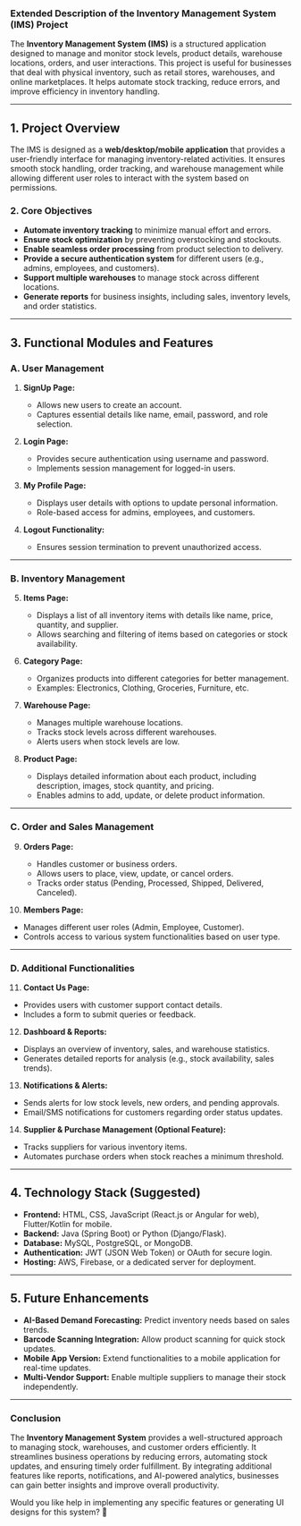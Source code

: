 ### **Extended Description of the Inventory Management System (IMS) Project**

The **Inventory Management System (IMS)** is a structured application designed to manage and monitor stock levels, product details, warehouse locations, orders, and user interactions. This project is useful for businesses that deal with physical inventory, such as retail stores, warehouses, and online marketplaces. It helps automate stock tracking, reduce errors, and improve efficiency in inventory handling.

---

## **1. Project Overview**
The IMS is designed as a **web/desktop/mobile application** that provides a user-friendly interface for managing inventory-related activities. It ensures smooth stock handling, order tracking, and warehouse management while allowing different user roles to interact with the system based on permissions.

### **2. Core Objectives**
- **Automate inventory tracking** to minimize manual effort and errors.
- **Ensure stock optimization** by preventing overstocking and stockouts.
- **Enable seamless order processing** from product selection to delivery.
- **Provide a secure authentication system** for different users (e.g., admins, employees, and customers).
- **Support multiple warehouses** to manage stock across different locations.
- **Generate reports** for business insights, including sales, inventory levels, and order statistics.

---

## **3. Functional Modules and Features**

### **A. User Management**
1. **SignUp Page:**  
   - Allows new users to create an account.  
   - Captures essential details like name, email, password, and role selection.  

2. **Login Page:**  
   - Provides secure authentication using username and password.  
   - Implements session management for logged-in users.  

3. **My Profile Page:**  
   - Displays user details with options to update personal information.  
   - Role-based access for admins, employees, and customers.  

4. **Logout Functionality:**  
   - Ensures session termination to prevent unauthorized access.  

---

### **B. Inventory Management**
5. **Items Page:**  
   - Displays a list of all inventory items with details like name, price, quantity, and supplier.  
   - Allows searching and filtering of items based on categories or stock availability.  

6. **Category Page:**  
   - Organizes products into different categories for better management.  
   - Examples: Electronics, Clothing, Groceries, Furniture, etc.  

7. **Warehouse Page:**  
   - Manages multiple warehouse locations.  
   - Tracks stock levels across different warehouses.  
   - Alerts users when stock levels are low.  

8. **Product Page:**  
   - Displays detailed information about each product, including description, images, stock quantity, and pricing.  
   - Enables admins to add, update, or delete product information.  

---

### **C. Order and Sales Management**
9. **Orders Page:**  
   - Handles customer or business orders.  
   - Allows users to place, view, update, or cancel orders.  
   - Tracks order status (Pending, Processed, Shipped, Delivered, Canceled).  

10. **Members Page:**  
   - Manages different user roles (Admin, Employee, Customer).  
   - Controls access to various system functionalities based on user type.  

---

### **D. Additional Functionalities**
11. **Contact Us Page:**  
   - Provides users with customer support contact details.  
   - Includes a form to submit queries or feedback.  

12. **Dashboard & Reports:**  
   - Displays an overview of inventory, sales, and warehouse statistics.  
   - Generates detailed reports for analysis (e.g., stock availability, sales trends).  

13. **Notifications & Alerts:**  
   - Sends alerts for low stock levels, new orders, and pending approvals.  
   - Email/SMS notifications for customers regarding order status updates.  

14. **Supplier & Purchase Management (Optional Feature):**  
   - Tracks suppliers for various inventory items.  
   - Automates purchase orders when stock reaches a minimum threshold.  

---

## **4. Technology Stack (Suggested)**
- **Frontend:** HTML, CSS, JavaScript (React.js or Angular for web), Flutter/Kotlin for mobile.  
- **Backend:** Java (Spring Boot) or Python (Django/Flask).  
- **Database:** MySQL, PostgreSQL, or MongoDB.  
- **Authentication:** JWT (JSON Web Token) or OAuth for secure login.  
- **Hosting:** AWS, Firebase, or a dedicated server for deployment.  

---

## **5. Future Enhancements**
- **AI-Based Demand Forecasting:** Predict inventory needs based on sales trends.  
- **Barcode Scanning Integration:** Allow product scanning for quick stock updates.  
- **Mobile App Version:** Extend functionalities to a mobile application for real-time updates.  
- **Multi-Vendor Support:** Enable multiple suppliers to manage their stock independently.  

---

### **Conclusion**
The **Inventory Management System** provides a well-structured approach to managing stock, warehouses, and customer orders efficiently. It streamlines business operations by reducing errors, automating stock updates, and ensuring timely order fulfillment. By integrating additional features like reports, notifications, and AI-powered analytics, businesses can gain better insights and improve overall productivity.  

Would you like help in implementing any specific features or generating UI designs for this system? 🚀
